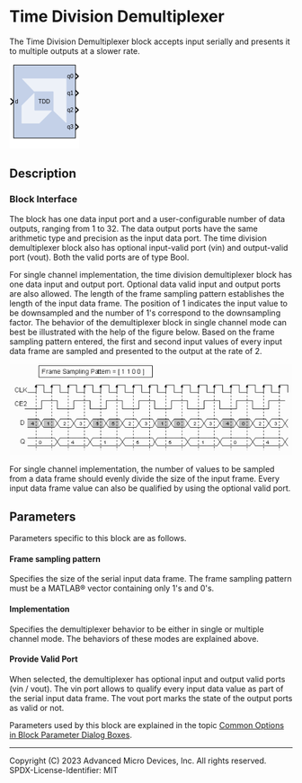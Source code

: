 # Time Division Demultiplexer

The Time Division Demultiplexer block accepts input serially and
presents it to multiple outputs at a slower rate.

![](./Images/block.png)

## Description
### Block Interface

The block has one data input port and a user-configurable number of data
outputs, ranging from 1 to 32. The data output ports have the same
arithmetic type and precision as the input data port. The time division
demultiplexer block also has optional input-valid port (vin) and
output-valid port (vout). Both the valid ports are of type Bool.

For single channel implementation, the time division demultiplexer block
has one data input and output port. Optional data valid input and output
ports are also allowed. The length of the frame sampling pattern
establishes the length of the input data frame. The position of 1
indicates the input value to be downsampled and the number of 1's
correspond to the downsampling factor. The behavior of the demultiplexer
block in single channel mode can best be illustrated with the help of
the figure below. Based on the frame sampling pattern entered, the first
and second input values of every input data frame are sampled and
presented to the output at the rate of 2.

![](./Images/vlc1538085504421.png)  

For single channel implementation, the number of values to be sampled
from a data frame should evenly divide the size of the input frame.
Every input data frame value can also be qualified by using the optional
valid port.

## Parameters

Parameters specific to this block are as follows.

#### Frame sampling pattern  
Specifies the size of the serial input data frame. The frame sampling
pattern must be a MATLAB® vector containing only 1's and 0's.

#### Implementation  
Specifies the demultiplexer behavior to be either in single or multiple
channel mode. The behaviors of these modes are explained above.

#### Provide Valid Port  
When selected, the demultiplexer has optional input and output valid
ports (vin / vout). The vin port allows to qualify every input data
value as part of the serial input data frame. The vout port marks the
state of the output ports as valid or not.

Parameters used by this block are explained in the topic [Common Options
in Block Parameter Dialog
Boxes](../../GEN/common-options/README.md).

--------------
Copyright (C) 2023 Advanced Micro Devices, Inc. All rights reserved.
SPDX-License-Identifier: MIT
